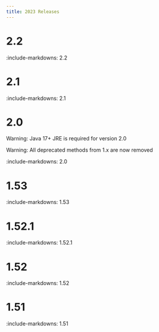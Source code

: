 ```yaml
---
title: 2023 Releases
---
```


# 2.2

:include-markdowns: 2.2

# 2.1

:include-markdowns: 2.1

# 2.0

Warning: Java 17+ JRE is required for version 2.0

Warning: All deprecated methods from 1.x are now removed

:include-markdowns: 2.0

# 1.53

:include-markdowns: 1.53

# 1.52.1

:include-markdowns: 1.52.1

# 1.52

:include-markdowns: 1.52

# 1.51

:include-markdowns: 1.51


